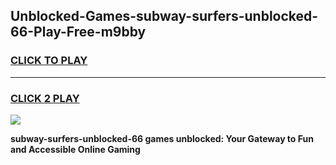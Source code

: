 
## Unblocked-Games-subway-surfers-unblocked-66-Play-Free-m9bby
<h3>
<a href="https://premium76.site?title=subway-surfers-unblocked-66&ref=10A">CLICK TO PLAY</a></h3>
<hr>

<h3>
<a href="https://premium76.site?title=subway-surfers-unblocked-66&ref=10A">CLICK 2 PLAY</a>
  
</h3>

<a href="https://premium76.site?title=subway-surfers-unblocked-66&ref=10A"><img src="https://clearcache.store/games.png"></a>


**subway-surfers-unblocked-66 games unblocked: Your Gateway to Fun and Accessible Online Gaming**
